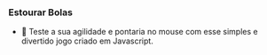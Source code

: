 ### Estourar Bolas

- 🎯 Teste a sua agilidade e pontaria no mouse com esse simples e divertido jogo criado em Javascript.
